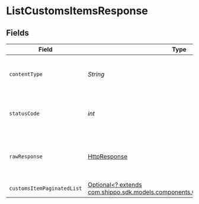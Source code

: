 # ListCustomsItemsResponse


## Fields

| Field                                                                                                                                | Type                                                                                                                                 | Required                                                                                                                             | Description                                                                                                                          |
| ------------------------------------------------------------------------------------------------------------------------------------ | ------------------------------------------------------------------------------------------------------------------------------------ | ------------------------------------------------------------------------------------------------------------------------------------ | ------------------------------------------------------------------------------------------------------------------------------------ |
| `contentType`                                                                                                                        | *String*                                                                                                                             | :heavy_check_mark:                                                                                                                   | HTTP response content type for this operation                                                                                        |
| `statusCode`                                                                                                                         | *int*                                                                                                                                | :heavy_check_mark:                                                                                                                   | HTTP response status code for this operation                                                                                         |
| `rawResponse`                                                                                                                        | [HttpResponse<InputStream>](https://docs.oracle.com/en/java/javase/11/docs/api/java.net.http/java/net/http/HttpResponse.html)        | :heavy_check_mark:                                                                                                                   | Raw HTTP response; suitable for custom response parsing                                                                              |
| `customsItemPaginatedList`                                                                                                           | [Optional<? extends com.shippo.sdk.models.components.CustomsItemPaginatedList>](../../models/components/CustomsItemPaginatedList.md) | :heavy_minus_sign:                                                                                                                   | N/A                                                                                                                                  |